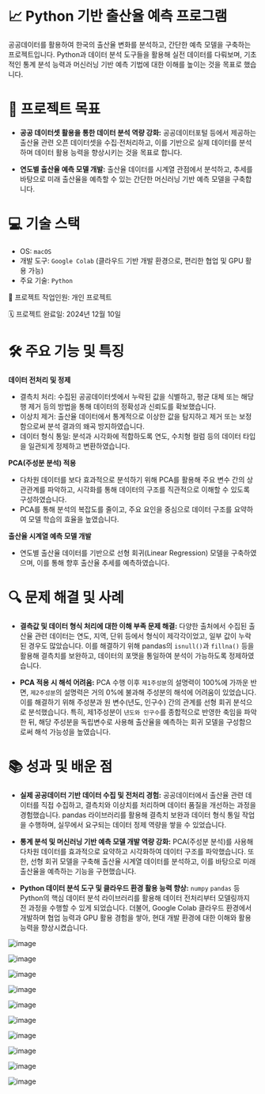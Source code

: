 # 📈 Python 기반 출산율 예측 프로그램
공공데이터를 활용하여 한국의 출산율 변화를 분석하고, 간단한 예측 모델을 구축하는 프로젝트입니다.
Python과 데이터 분석 도구들을 활용해 실전 데이터를 다뤄보며, 기초적인 통계 분석 능력과 머신러닝 기반 예측 기법에 대한 이해를 높이는 것을 목표로 했습니다.


# 🎯 프로젝트 목표
- **공공 데이터셋 활용을 통한 데이터 분석 역량 강화:** 공공데이터포털 등에서 제공하는 출산율 관련 오픈 데이터셋을 수집·전처리하고, 이를 기반으로 실제 데이터를 분석하며 데이터 활용 능력을 향상시키는 것을 목표로 합니다.

- **연도별 출산율 예측 모델 개발:** 출산율 데이터를 시계열 관점에서 분석하고, 추세를 바탕으로 미래 출산율을 예측할 수 있는 간단한 머신러닝 기반 예측 모델을 구축합니다.


# 💻 기술 스택
* OS: `macOS`
* 개발 도구: `Google Colab` (클라우드 기반 개발 환경으로, 편리한 협업 및 GPU 활용 가능)
* 주요 기술: `Python`

👥 프로젝트 작업인원: 개인 프로젝트

🗓️ 프로젝트 완료일: 2024년 12월 10일


# 🛠️ 주요 기능 및 특징

**데이터 전처리 및 정제** 
- 결측치 처리: 수집된 공공데이터셋에서 누락된 값을 식별하고, 평균 대체 또는 해당 행 제거 등의 방법을 통해 데이터의 정확성과 신뢰도를 확보했습니다.
- 이상치 제거: 출산율 데이터에서 통계적으로 이상한 값을 탐지하고 제거 또는 보정함으로써 분석 결과의 왜곡 방지하였습니다.
- 데이터 형식 통일: 분석과 시각화에 적합하도록 연도, 수치형 컬럼 등의 데이터 타입을 일관되게 정제하고 변환하였습니다.

**PCA(주성분 분석) 적용**
- 다차원 데이터를 보다 효과적으로 분석하기 위해 PCA를 활용해 주요 변수 간의 상관관계를 파악하고, 시각화를 통해 데이터의 구조를 직관적으로 이해할 수 있도록 구성하였습니다.
- PCA를 통해 분석의 복잡도를 줄이고, 주요 요인을 중심으로 데이터 구조를 요약하여 모델 학습의 효율을 높였습니다.

**출산율 시계열 예측 모델 개발**
- 연도별 출산율 데이터를 기반으로 선형 회귀(Linear Regression) 모델을 구축하였으며, 이를 통해 향후 출산율 추세를 예측하였습니다.

# 🔍 문제 해결 및 사례

- **결측값 및 데이터 형식 처리에 대한 이해 부족 문제 해결:** 다양한 출처에서 수집된 출산율 관련 데이터는 연도, 지역, 단위 등에서 형식이 제각각이었고, 일부 값이 누락된 경우도 많았습니다. 이를 해결하기 위해 pandas의 `isnull()`과 `fillna()` 등을 활용해 결측치를 보완하고, 데이터의 포맷을 통일하여 분석이 가능하도록 정제하였습니다.

- **PCA 적용 시 해석 어려움:** PCA 수행 이후 `제1주성분`의 설명력이 100%에 가까운 반면, `제2주성분`의 설명력은 거의 0%에 불과해 주성분의 해석에 어려움이 있었습니다. 이를 해결하기 위해 주성분과 원 변수(년도, 인구수) 간의 관계를 선형 회귀 분석으로 분석했습니다.
특히, 제1주성분이 `년도와 인구수`를 종합적으로 반영한 축임을 파악한 뒤, 해당 주성분을 독립변수로 사용해 출산율을 예측하는 회귀 모델을 구성함으로써 해석 가능성을 높였습니다.


# 📚 성과 및 배운 점
- **실제 공공데이터 기반 데이터 수집 및 전처리 경험:** 공공데이터에서 출산율 관련 데이터를 직접 수집하고, 결측치와 이상치를 처리하며 데이터 품질을 개선하는 과정을 경험했습니다. pandas 라이브러리를 활용해 결측치 보완과 데이터 형식 통일 작업을 수행하며, 실무에서 요구되는 데이터 정제 역량을 쌓을 수 있었습니다.

- **통계 분석 및 머신러닝 기반 예측 모델 개발 역량 강화:** PCA(주성분 분석)를 사용해 다차원 데이터를 효과적으로 요약하고 시각화하여 데이터 구조를 파악했습니다. 또한, 선형 회귀 모델을 구축해 출산율 시계열 데이터를 분석하고, 이를 바탕으로 미래 출산율을 예측하는 기능을 구현했습니다.

- **Python 데이터 분석 도구 및 클라우드 환경 활용 능력 향상:** `numpy` `pandas` 등 Python의 핵심 데이터 분석 라이브러리를 활용해 데이터 전처리부터 모델링까지 전 과정을 수행할 수 있게 되었습니다. 더불어, Google Colab 클라우드 환경에서 개발하며 협업 능력과 GPU 활용 경험을 쌓아, 현대 개발 환경에 대한 이해와 활용 능력을 향상시켰습니다.



![image](https://github.com/user-attachments/assets/9e059f91-66e9-4c08-992d-2e3506389184)

![image](https://github.com/user-attachments/assets/9967f97d-38b9-4383-8b0b-8055bc844f1e)

![image](https://github.com/user-attachments/assets/eacf65e2-907e-4371-bf18-d0efd1bcd672)

![image](https://github.com/user-attachments/assets/5e6529d0-a218-4a7e-bcf2-a1e8b937d55e)

![image](https://github.com/user-attachments/assets/9e9513a7-7ffa-4149-87ee-77102a8bdcbb)

![image](https://github.com/user-attachments/assets/33ccceed-29e3-40fa-b776-ff0e45fb5f59)

![image](https://github.com/user-attachments/assets/089f31c3-93ee-4f4a-876b-0b9ff3457e59)

![image](https://github.com/user-attachments/assets/8d821bd7-e64a-4f8c-8f81-bc1eb2e22d09)

![image](https://github.com/user-attachments/assets/14a45cef-0c73-4eda-ad3b-7fb494c9395e)

![image](https://github.com/user-attachments/assets/5d6e51df-bbd4-41d0-bfce-39d80c804f15)

